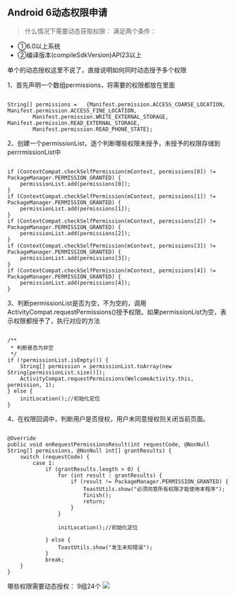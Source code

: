 ## Android 6动态权限申请

> 什么情况下需要动态获取权限：
  满足两个条件：
- ①6.0以上系统 
- ②编译版本(compileSdkVersion)API23以上


单个的动态授权这里不说了，直接说明如何同时动态授予多个权限

1、首先声明一个数组permissions，将需要的权限都放在里面

<pre><code> 
String[] permissions =   {Manifest.permission.ACCESS_COARSE_LOCATION, Manifest.permission.ACCESS_FINE_LOCATION,
        Manifest.permission.WRITE_EXTERNAL_STORAGE, Manifest.permission.READ_EXTERNAL_STORAGE,
        Manifest.permission.READ_PHONE_STATE};
</code></pre>


2、创建一个permissionList，逐个判断哪些权限未授予，未授予的权限存储到perrrmissionList中

<pre><code> 
if (ContextCompat.checkSelfPermission(mContext, permissions[0]) != PackageManager.PERMISSION_GRANTED) {
    permissionList.add(permissions[0]);
}
if (ContextCompat.checkSelfPermission(mContext, permissions[1]) != PackageManager.PERMISSION_GRANTED) {
    permissionList.add(permissions[1]);
}
if (ContextCompat.checkSelfPermission(mContext, permissions[2]) != PackageManager.PERMISSION_GRANTED) {
    permissionList.add(permissions[2]);
}
if (ContextCompat.checkSelfPermission(mContext, permissions[3]) != PackageManager.PERMISSION_GRANTED) {
    permissionList.add(permissions[3]);
}
if (ContextCompat.checkSelfPermission(mContext, permissions[4]) != PackageManager.PERMISSION_GRANTED) {
    permissionList.add(permissions[4]);
}
</code></pre>

3、判断permissionList是否为空，不为空的，调用ActivityCompat.requestPermissions()授予权限。如果permissionList为空，表示权限都授予了，执行对应的方法
<pre><code>
/**
 * 判断是否为非空
 */
if (!permissionList.isEmpty()) {
    String[] permission = permissionList.toArray(new String[permissionList.size()]);
    ActivityCompat.requestPermissions(WelcomeActivity.this, permission, 1);
} else {
    initLocation();//初始化定位
}
</code></pre>

4、在权限回调中，判断用户是否授权，用户未同意授权则关闭当前页面。
<pre><code>
@Override
public void onRequestPermissionsResult(int requestCode, @NonNull String[] permissions, @NonNull int[] grantResults) {
    switch (requestCode) {
        case 1:
            if (grantResults.length > 0) {
                for (int result : grantResults) {
                    if (result != PackageManager.PERMISSION_GRANTED) {
                        ToastUtils.show("必须同意所有权限才能使用本程序");
                        finish();
                        return;
                    }
                }

                initLocation();//初始化定位

            } else {
                ToastUtils.show("发生未知错误");
            }
            break;
    }
}
</code></pre>


哪些权限需要动态授权：
9组24个
![](http://i.imgur.com/id7XLSV.png)







